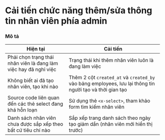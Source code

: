 # Cải tiến chức năng thêm/sửa thông tin nhân viên phía admin

### Mô tả

|Hiện tại | Cải tiến|
|-|-|
|Phải chọn trạng thái nhân viên là đang làm việc hay đã nghỉ việc|Trạng thái khi thêm nhân viên luôn là đang làm việc|
|Không biết ai đã tạo nhân viên, tạo khi nào|Thêm 2 cột `created_at` và `created_by` vào bảng employees, lưu lại thông tin người tạo và thời gian tạo|
|Source code liên quan đến các thẻ select đang khá hỗn loạn|Sử dụng thẻ `<x-select>`, tham khảo form tìm kiếm nhân viên|
|Danh sách nhân viên chưa được sắp xếp theo bất cứ tiêu chí nào|Sắp xếp trang danh sách theo ngày tạo giảm dần (nhân viên mới hiển thị trước)|
